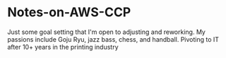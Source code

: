 # Notes-on-AWS-CCP
Just some goal setting that I'm open to adjusting and reworking.
My passions include Goju Ryu, jazz bass, chess, and handball.
Pivoting to IT after 10+ years in the printing industry
